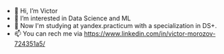 - 👋 Hi, I’m Victor
- 👀 I’m interested in Data Science and ML
- 🌱 Now I'm studying at yandex.practicum with a specialization in DS+.
- 📫 You can rech me via https://www.linkedin.com/in/victor-morozov-724351a5/
